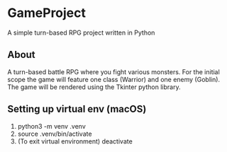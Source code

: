 # GameProject
A simple turn-based RPG project written in Python

## About
A turn-based battle RPG where you fight various monsters.
For the initial scope the game will feature one class (Warrior) and one enemy (Goblin).
The game will be rendered using the Tkinter python library.

## Setting up virtual env (macOS)
1) python3 -m venv .venv
2) source .venv/bin/activate
3) (To exit virtual environment) deactivate